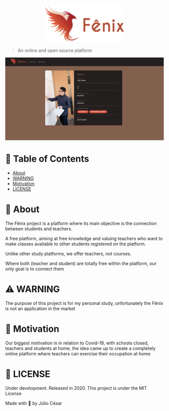 <div align="center">
  <img width="250" src="./public/logo-header.png" />
</div>

> An online and open source platform

<div align="center">
  <img width="1000" src="./public/fenixproject.png"/>
</div>

# 📌 Table of Contents
- [About](#💬-About)
- [WARNING](#⚠️-WARNING)
- [Motivation](#💌-Motivation)
- [LICENSE](#📕-LICENSE)


# 💬 About
The Fênix project is a platform where its main objective is the connection between students and teachers.

A free platform, aiming at free knowledge and valuing teachers who want to make classes available to other students registered on the platform.

Unlike other study platforms, we offer teachers, not courses.

Where both (teacher and student) are totally free within the platform, our only goal is to connect them

# ⚠️ WARNING
The purpose of this project is for my personal study, unfortunately the Fênix is ​​not an application in the market

# 💌 Motivation
Our biggest motivation is in relation to Covid-19, with schools closed, teachers and students at home, the idea came up to create a completely online platform where teachers can exercise their occupation at home


# 📕 LICENSE

Under development. Released in 2020. This project is under the MIT License

Made with 💜 by Júlio César
